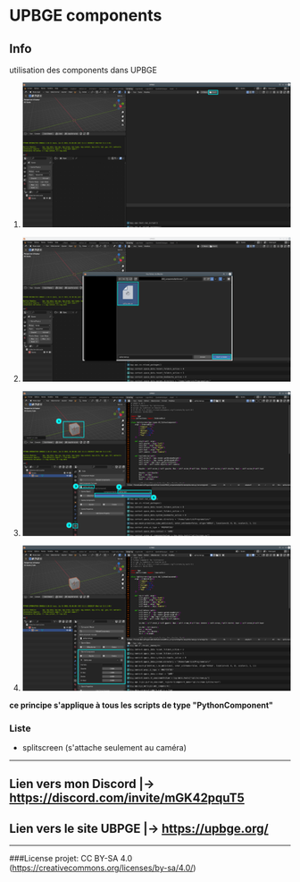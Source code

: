 # UPBGE components

## Info

utilisation des components dans UPBGE

1) ![illu1.png](illustration/illu1.png)

2) ![illu2.png](illustration/illu2.png)

3) ![illu3.png](illustration/illu3.png)

4) ![illu4.png](illustration/illu4.png)

**ce principe s'applique à tous les scripts de type "PythonComponent"**

### Liste

- splitscreen (s'attache seulement au caméra)

---
## Lien vers mon Discord |-> https://discord.com/invite/mGK42pquT5
## Lien vers le site UBPGE |-> https://upbge.org/
---
###License projet: CC BY-SA 4.0 (https://creativecommons.org/licenses/by-sa/4.0/)
